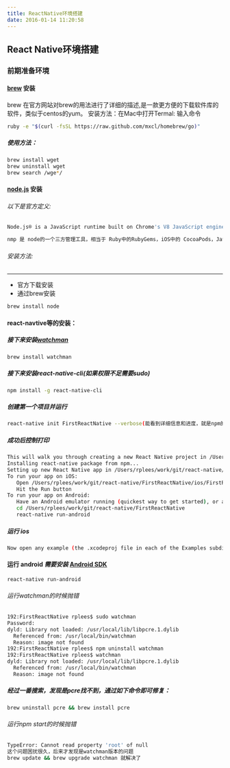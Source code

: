 ```yaml
---
title: ReactNative环境搭建
date: 2016-01-14 11:20:58
---
```

## React Native环境搭建

### 前期准备环境

#### [brew](http://brew.sh/) 安装

brew 在官方网站对brew的用法进行了详细的描述,是一款更方便的下载软件库的软件，类似于centos的yum。
安装方法：在Mac中打开Termal:  输入命令

```bash
ruby -e "$(curl -fsSL https://raw.github.com/mxcl/homebrew/go)"
```

##### 使用方法：

```bash
brew install wget
brew uninstall wget
brew search /wge*/
```

#### [node.js](https://nodejs.org/en/) 安装

###### 以下是官方定义:
```bash
Node.js® is a JavaScript runtime built on Chrome's V8 JavaScript engine. Node.js uses an event-driven, non-blocking I/O model that makes it lightweight and efficient. Node.js' package ecosystem, npm, is the largest ecosystem of open source libraries in the world.
```
```bash
nmp 是 node的一个三方管理工具，相当于 Ruby中的RubyGems，iOS中的 CocoaPods，Java中的 Gradle/Maven，基本上，它使您能够轻松下载和管理你的项目需要的任何依赖库。
```

###### 安装方法:
---
  - 官方下载安装
  - 通过brew安装 
  ```bash 
  brew install node
  ```

#### react-navtive等的安装：
##### 接下来安装[watchman](https://facebook.github.io/watchman/)

```bash
brew install watchman
```

##### 接下来安装react-native-cli(如果权限不足需要sudo)
```bash
npm install -g react-native-cli 
```

##### 创建第一个项目并运行
```bash
react-native init FirstReactNative --verbose(能看到详细信息和进度，就是npm的安装进度)
```
##### *成功后控制打印*
```bash
This will walk you through creating a new React Native project in /Users/rplees/work/git/react-native/FirstReactNative
Installing react-native package from npm...
Setting up new React Native app in /Users/rplees/work/git/react-native/FirstReactNative
To run your app on iOS:
   Open /Users/rplees/work/git/react-native/FirstReactNative/ios/FirstReactNative.xcodeproj in Xcode
   Hit the Run button
To run your app on Android:
   Have an Android emulator running (quickest way to get started), or a device connected
   cd /Users/rplees/work/git/react-native/FirstReactNative
   react-native run-android
```
##### 运行 ios
```bash
Now open any example (the .xcodeproj file in each of the Examples subdirectories) and hit Run in Xcode.(需要打开xcode编译项目再运行)
```

#### 运行 android  *需要安装* [Android SDK](https://github.com/facebook/react-native/blob/master/ReactAndroid/README.md#prerequisites)
```bash
react-native run-android
```
###### 运行watchman的时候抛错
```bash
192:FirstReactNative rplees$ sudo watchman
Password:
dyld: Library not loaded: /usr/local/lib/libpcre.1.dylib
  Referenced from: /usr/local/bin/watchman
  Reason: image not found
192:FirstReactNative rplees$ npm uninstall watchman
192:FirstReactNative rplees$ watchman
dyld: Library not loaded: /usr/local/lib/libpcre.1.dylib
  Referenced from: /usr/local/bin/watchman
  Reason: image not found
```
##### 经过一番搜索，发现是pcre找不到，通过如下命令即可修复：
```bash
brew uninstall pcre && brew install pcre 
```

###### 运行npm start的时候抛错
```bash
TypeError: Cannot read property 'root' of null
这个问题困扰很久，后来才发现是watchman版本的问题
brew update && brew upgrade watchman 就解决了
```



